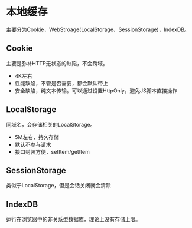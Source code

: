 # 本地缓存

主要分为Cookie，WebStroage(LocalStorage、SessionStorage)，IndexDB。

## Cookie

主要是弥补HTTP无状态的缺陷，不会跨域。

- 4K左右
- 性能缺陷，不管是否需要，都会默认带上
- 安全缺陷，纯文本传输。可以通过设置HttpOnly，避免JS脚本直接操作

## LocalStorage

同域名，会存储相关的LocalStorage。

- 5M左右，持久存储
- 默认不参与请求
- 接口封装方便，setItem/getItem

## SessionStorage

类似于LocalStorage，但是会话关闭就会清除

## IndexDB

运行在浏览器中的非关系型数据库，理论上没有存储上限。